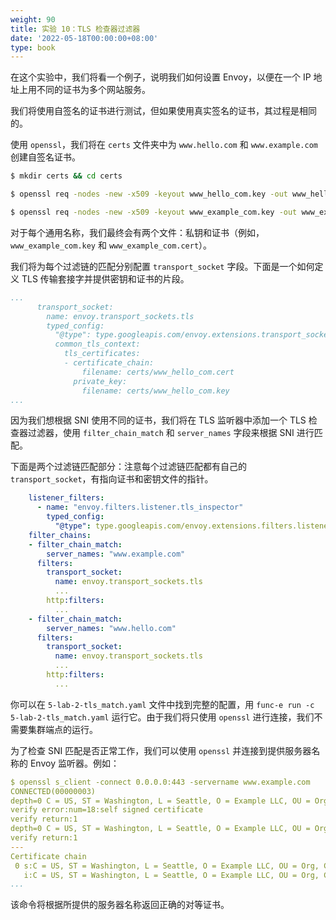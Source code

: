 ```yaml
---
weight: 90
title: 实验 10：TLS 检查器过滤器
date: '2022-05-18T00:00:00+08:00'
type: book
---
```


在这个实验中，我们将看一个例子，说明我们如何设置 Envoy，以便在一个 IP 地址上用不同的证书为多个网站服务。

我们将使用自签名的证书进行测试，但如果使用真实签名的证书，其过程是相同的。

使用 `openssl`，我们将在 `certs` 文件夹中为 `www.hello.com` 和 `www.example.com` 创建自签名证书。

```sh
$ mkdir certs && cd certs

$ openssl req -nodes -new -x509 -keyout www_hello_com.key -out www_hello_com.cert -subj "/C=US/ST=Washington/L=Seattle/O=Hello LLC/OU=Org/CNwww.hello.com"

$ openssl req -nodes -new -x509 -keyout www_example_com.key -out www_example_com.cert -subj "/C=US/ST=Washington/L=Seattle/O=Example LLC/OU=Org/CN www.example.com"
```

对于每个通用名称，我们最终会有两个文件：私钥和证书（例如，`www_example_com.key` 和 `www_example_com.cert`）。

我们将为每个过滤链的匹配分别配置 `transport_socket` 字段。下面是一个如何定义 TLS 传输套接字并提供密钥和证书的片段。

```yaml
...
      transport_socket:
        name: envoy.transport_sockets.tls
        typed_config:
          "@type": type.googleapis.com/envoy.extensions.transport_sockets.tls.v3.DownstreamTlsContext
          common_tls_context:
            tls_certificates:
            - certificate_chain:
                filename: certs/www_hello_com.cert
              private_key:
                filename: certs/www_hello_com.key
...
```

因为我们想根据 SNI 使用不同的证书，我们将在 TLS 监听器中添加一个 TLS 检查器过滤器，使用 `filter_chain_match` 和 `server_names` 字段来根据 SNI 进行匹配。

下面是两个过滤链匹配部分：注意每个过滤链匹配都有自己的 `transport_socket`，有指向证书和密钥文件的指针。

```yaml
    listener_filters:
      - name: "envoy.filters.listener.tls_inspector"
        typed_config:
          "@type": type.googleapis.com/envoy.extensions.filters.listener.tls_inspector.v3.TlsInspector
    filter_chains:
    - filter_chain_match:
        server_names: "www.example.com"
      filters:
        transport_socket:
          name: envoy.transport_sockets.tls
          ...
        http:filters:
          ...
    - filter_chain_match:
        server_names: "www.hello.com"
      filters:
        transport_socket:
          name: envoy.transport_sockets.tls
          ...
        http:filters:
          ...
```

你可以在 `5-lab-2-tls_match.yaml` 文件中找到完整的配置，用 `func-e run -c 5-lab-2-tls_match.yaml` 运行它。由于我们将只使用 `openssl` 进行连接，我们不需要集群端点的运行。

为了检查 SNI 匹配是否正常工作，我们可以使用 `openssl` 并连接到提供服务器名称的 Envoy 监听器。例如：

```yaml
$ openssl s_client -connect 0.0.0.0:443 -servername www.example.com
CONNECTED(00000003)
depth=0 C = US, ST = Washington, L = Seattle, O = Example LLC, OU = Org, CN = www.example.com
verify error:num=18:self signed certificate
verify return:1
depth=0 C = US, ST = Washington, L = Seattle, O = Example LLC, OU = Org, CN = www.example.com
verify return:1
---
Certificate chain
 0 s:C = US, ST = Washington, L = Seattle, O = Example LLC, OU = Org, CN = www.example.com
   i:C = US, ST = Washington, L = Seattle, O = Example LLC, OU = Org, CN = www.example.com
...
```

该命令将根据所提供的服务器名称返回正确的对等证书。

